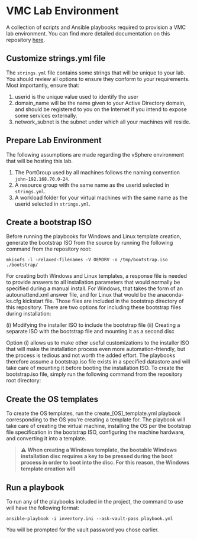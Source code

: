 # VMC Lab Environment
A collection of scripts and Ansible playbooks required to provision a VMC lab environment. You
can find more detailed documentation on this repository [here](http://www.google.com).

## Customize strings.yml file
The `strings.yml` file contains some strings that will be unique to your lab. You should review
all options to ensure they conform to your requirements. Most importantly, ensure that:

1. userid is the unique value used to identify the user
2. domain\_name will be the name given to your Active Directory domain, and should be registered
to you on the Internet if you intend to expose some services externally.
3. network\_subnet is the subnet under which all your machines will reside.

## Prepare Lab Environment
The following assumptions are made regarding the vSphere environment that will be hosting
this lab.
1. The PortGroup used by all machines follows the naming convention `john-192.168.70.0-24`.
2. A resource group with the same name as the userid selected in `strings.yml`.
3. A workload folder for your virtual machines with the same name as the userid selected in
`strings.yml`.

## Create a bootstrap ISO
Before running the playbooks for Windows and Linux template creation, generate the bootstrap ISO
from the source by running the following command from the repository root:

`mkisofs -l -relaxed-filenames -V OEMDRV -o /tmp/bootstrap.iso ./bootstrap/`

For creating both Windows and Linux templates, a response file is needed to provide answers to all
installation parameters that would normally be specified during a manual install. For Windows, that
takes the form of an autounattend.xml answer file, and for Linux that would be the anaconda-ks.cfg
kickstart file. Those files are included in the bootstrap directory of this repository. There are
two options for including these bootstrap files during installation:

(i) Modifying the installer ISO to include the bootstrap file
(ii) Creating a separate ISO with the bootstrap file and mounting it as a second disc

Option (i) allows us to make other useful customizations to the installer ISO that will make the
installation process even more automation-friendly, but the process is tedious and not worth the
added effort. The playbooks therefore assume a bootstrap.iso file exists in a specified datastore
and will take care of mounting it before booting the installation ISO. To create the bootstrap.iso
file, simply run the following command from the repository root directory:

## Create the OS templates
To create the OS templates, run the create\_[OS]\_template.yml playbook corresponding to the OS
you're creating a template for. The playbook will take care of creating the virtual machine,
installing the OS per the bootstrap file specification in the bootstrap ISO, configuring the
machine hardware, and converting it into a template.

> :warning: **When creating a Windows template, the bootable Windows installation disc requires
a key to be pressed during the boot process in order to boot into the disc. For this reason,
the Windows template creation will**

## Run a playbook
To run any of the playbooks included in the project, the command to use will have the following
format:

`ansible-playbook -i inventory.ini --ask-vault-pass playbook.yml`

You will be prompted for the vault password you chose earlier.

